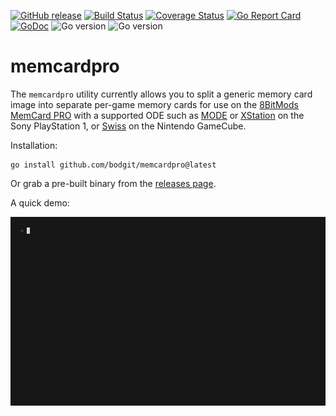 [![GitHub release](https://img.shields.io/github/v/release/bodgit/memcardpro)](https://github.com/bodgit/memcardpro/releases)
[![Build Status](https://img.shields.io/github/actions/workflow/status/bodgit/memcardpro/build.yml?branch=main)](https://github.com/bodgit/memcardpro/actions?query=workflow%3Abuild)
[![Coverage Status](https://coveralls.io/repos/github/bodgit/memcardpro/badge.svg?branch=main)](https://coveralls.io/github/bodgit/memcardpro?branch=main)
[![Go Report Card](https://goreportcard.com/badge/github.com/bodgit/memcardpro)](https://goreportcard.com/report/github.com/bodgit/memcardpro)
[![GoDoc](https://godoc.org/github.com/bodgit/memcardpro?status.svg)](https://godoc.org/github.com/bodgit/memcardpro)
![Go version](https://img.shields.io/badge/Go-1.22-brightgreen.svg)
![Go version](https://img.shields.io/badge/Go-1.21-brightgreen.svg)

memcardpro
==========

The `memcardpro` utility currently allows you to split a generic memory card image into separate per-game memory cards for use on the [8BitMods MemCard PRO](https://8bitmods.com/accessories/memcard-pro/) with a supported ODE such as [MODE](https://terraonion.com/en/producto/terraonion-mode/) or [XStation](https://8bitmods.com/xstation-optical-drive-emulator-ode-kit/) on the Sony PlayStation 1, or [Swiss](https://github.com/emukidid/swiss-gc) on the Nintendo GameCube.

Installation:
```
go install github.com/bodgit/memcardpro@latest
```
Or grab a pre-built binary from the [releases page](https://github.com/bodgit/memcardpro/releases).

A quick demo:

<img src="./split.gif">
